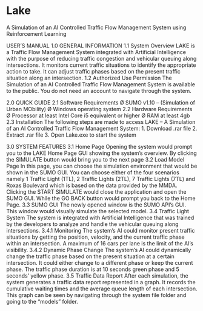 # Lake
 A Simulation of an AI Controlled Traffic Flow Management System using Reinforcement Learning

USER’S MANUAL
1.0  GENERAL INFORMATION
    1.1  System Overview
        LAKE is a Traffic Flow Management System integrated with Artificial Intelligence with the purpose of reducing traffic congestion and vehicular queuing along intersections. It monitors current traffic situations to identify the appropriate action to take. It can adjust traffic phases based on the present traffic situation along an intersection.
    1.2  Authorized Use Permission
        The Simulation of an AI Controlled Traffic Flow Management System is available to the public. You do not need an account to navigate through the system.

2.0  QUICK GUIDE
    2.1  Software Requirements
        Ø  SUMO v1.10 – (Simulation of Urban MObility)
        Ø  Windows operating system
    2.2  Hardware Requirements
        Ø  Processor at least Intel Core i5 equivalent or higher
        Ø  RAM at least 4gb
    2.3  Installation
    The following steps are made to access LAKE – A Simulation of an AI Controlled Traffic Flow Management System:
        1. Download .rar file
        2. Extract .rar file
        3. Open Lake.exe to start the system

3.0  SYSTEM FEATURES
    3.1  Home Page
        Opening the system would prompt you to the LAKE Home Page GUI showing the system’s overview. By clicking the SIMULATE button would bring you to the next page
    3.2  Load Model Page
        In this page, you can choose the simulation environment that would be shown in the SUMO GUI. You can choose either of the four scenarios namely 1 Traffic Light (1TL), 2 Traffic Lights (2TL), 7 Traffic Lights (7TL) and Roxas Boulevard which is based on the data provided by the MMDA.
        Clicking the START SIMULATE would close the application and open the SUMO GUI. While the GO BACK button would prompt you back to the Home Page.
    3.3  SUMO GUI
        The newly opened window is the SUMO API’s GUI. This window would visually simulate the selected model.
    3.4  Traffic Light System
        The system is integrated with Artificial Intelligence that was trained by the developers to analyze and handle the vehicular queuing along intersections.
        3.4.1  Monitoring
            The system’s AI could monitor present traffic situations by getting the position, velocity, and the current traffic phase within an intersection. A maximum of 16 cars per lane is the limit of the AI’s visibility.
        3.4.2  Dynamic Phase Change
            The system’s AI could dynamically change the traffic phase based on the present situation at a certain intersection. It could either change to a different phase or keep the current phase. The traffic phase duration is at 10 seconds green phase and 5 seconds’ yellow phase.
        3.5  Traffic Data Report
            After each simulation, the system generates a traffic data report represented in a graph. It records the cumulative waiting times and the average queue length of each intersection. This graph can be seen by navigating through the system file folder and going to the “models” folder.
